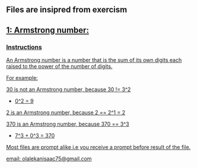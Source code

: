 ## Files are insipred from exercism 

<a href="https://exercism.org" target=_blank>


## 1: Armstrong number:

### Instructions

An Armstrong number is a number that is the sum of its own digits each raised to the power of the number of digits.

For example:

30 is not an Armstrong number, because 30 != 3^2
+ 0^2 = 9

2 is an Armstrong number,
because 2 == 2^1 = 2

370 is an Armstrong number, because 370 == 3^3
+ 7^3 + 0^3 = 370

Most files are prompt alike i.e you receive a prompt before result of the file.

email: olalekanisaac75@gmail.com
